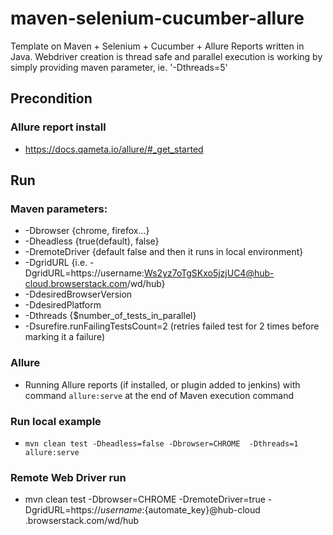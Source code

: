 # maven-selenium-cucumber-allure
Template on Maven + Selenium + Cucumber + Allure Reports written in Java.
Webdriver creation is thread safe and parallel execution is working by simply providing maven parameter, ie. '-Dthreads=5'

## Precondition
### Allure report install
- https://docs.qameta.io/allure/#_get_started

## Run
### Maven parameters:
- -Dbrowser {chrome, firefox...}
- -Dheadless {true(default), false}
- -DremoteDriver {default false and then it runs in local environment}
- -DgridURL {i.e. -DgridURL=https://username:Ws2yz7oTgSKxo5jzjUC4@hub-cloud.browserstack.com/wd/hub}
- -DdesiredBrowserVersion
- -DdesiredPlatform
- -Dthreads {$number_of_tests_in_parallel}
- -Dsurefire.runFailingTestsCount=2 (retries failed test for 2 times before marking it a failure)

### Allure
- Running Allure reports (if installed, or plugin added to jenkins) with command `allure:serve` at the end of Maven execution command

### Run local example
- `mvn clean test -Dheadless=false -Dbrowser=CHROME  -Dthreads=1 allure:serve`

### Remote Web Driver run
- mvn clean test -Dbrowser=CHROME -DremoteDriver=true -DgridURL=https://${username}:${automate_key}@hub-cloud
.browserstack.com/wd/hub